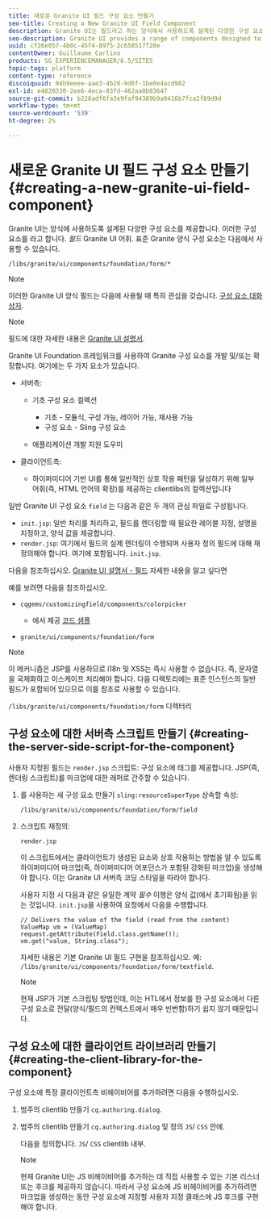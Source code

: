 ```yaml
---
title: 새로운 Granite UI 필드 구성 요소 만들기
seo-title: Creating a New Granite UI Field Component
description: Granite UI는 필드라고 하는 양식에서 사용하도록 설계된 다양한 구성 요소를 제공합니다
seo-description: Granite UI provides a range of components designed to be used in forms, called fields
uuid: cf26e057-4b0c-45f4-8975-2c658517f20e
contentOwner: Guillaume Carlino
products: SG_EXPERIENCEMANAGER/6.5/SITES
topic-tags: platform
content-type: reference
discoiquuid: 94b9eeee-aae3-4b28-9d6f-1be0e4acd982
exl-id: e4820330-2ee6-4eca-83fd-462aa0b83647
source-git-commit: b220adf6fa3e9faf94389b9a9416b7fca2f89d9d
workflow-type: tm+mt
source-wordcount: '539'
ht-degree: 2%

---
```


# 새로운 Granite UI 필드 구성 요소 만들기{#creating-a-new-granite-ui-field-component}

Granite UI는 양식에 사용하도록 설계된 다양한 구성 요소를 제공합니다. 이러한 구성 요소를 라고 합니다. *필드* Granite UI 어휘. 표준 Granite 양식 구성 요소는 다음에서 사용할 수 있습니다.

`/libs/granite/ui/components/foundation/form/*`

>[!NOTE]
>
>이러한 Granite UI 양식 필드는 다음에 사용될 때 특히 관심을 갖습니다. [구성 요소 대화 상자](/help/sites-developing/developing-components.md).

>[!NOTE]
>
>필드에 대한 자세한 내용은 [Granite UI 설명서](https://helpx.adobe.com/experience-manager/6-5/sites/developing/using/reference-materials/granite-ui/api/index.html).

Granite UI Foundation 프레임워크를 사용하여 Granite 구성 요소를 개발 및/또는 확장합니다. 여기에는 두 가지 요소가 있습니다.

* 서버측:

   * 기초 구성 요소 컬렉션

      * 기초 - 모듈식, 구성 가능, 레이어 가능, 재사용 가능
      * 구성 요소 - Sling 구성 요소
   * 애플리케이션 개발 지원 도우미


* 클라이언트측:

   * 하이퍼미디어 기반 UI를 통해 일반적인 상호 작용 패턴을 달성하기 위해 일부 어휘(즉, HTML 언어의 확장)를 제공하는 clientlibs의 컬렉션입니다

일반 Granite UI 구성 요소 `field` 는 다음과 같은 두 개의 관심 파일로 구성됩니다.

* `init.jsp`: 일반 처리를 처리하고, 필드를 렌더링할 때 필요한 레이블 지정, 설명을 지정하고, 양식 값을 제공합니다.
* `render.jsp`: 여기에서 필드의 실제 렌더링이 수행되며 사용자 정의 필드에 대해 재정의해야 합니다. 여기에 포함됩니다. `init.jsp`.

다음을 참조하십시오. [Granite UI 설명서 - 필드](https://helpx.adobe.com/experience-manager/6-5/sites/developing/using/reference-materials/granite-ui/api/jcr_root/libs/granite/ui/components/foundation/form/field/index.html) 자세한 내용을 알고 싶다면

예를 보려면 다음을 참조하십시오.

* `cqgems/customizingfield/components/colorpicker`

   * 에서 제공 [코드 샘플](/help/sites-developing/developing-components-samples.md#code-sample-how-to-customize-dialog-fields)

* `granite/ui/components/foundation/form`

>[!NOTE]
>
>이 메커니즘은 JSP를 사용하므로 i18n 및 XSS는 즉시 사용할 수 없습니다. 즉, 문자열을 국제화하고 이스케이프 처리해야 합니다. 다음 디렉토리에는 표준 인스턴스의 일반 필드가 포함되어 있으므로 이를 참조로 사용할 수 있습니다.
>
>`/libs/granite/ui/components/foundation/form` 디렉터리

## 구성 요소에 대한 서버측 스크립트 만들기 {#creating-the-server-side-script-for-the-component}

사용자 지정된 필드는 `render.jsp` 스크립트: 구성 요소에 태그를 제공합니다. JSP(즉, 렌더링 스크립트)를 마크업에 대한 래퍼로 간주할 수 있습니다.

1. 를 사용하는 새 구성 요소 만들기 `sling:resourceSuperType` 상속할 속성:

   `/libs/granite/ui/components/foundation/form/field`

1. 스크립트 재정의:

   `render.jsp`

   이 스크립트에서는 클라이언트가 생성된 요소와 상호 작용하는 방법을 알 수 있도록 하이퍼미디어 마크업(즉, 하이퍼미디어 어포던스가 포함된 강화된 마크업)을 생성해야 합니다. 이는 Granite UI 서버측 코딩 스타일을 따라야 합니다.

   사용자 지정 시 다음과 같은 유일한 계약 *필수* 이행은 양식 값(에서 초기화됨)을 읽는 것입니다. `init.jsp`을 사용하여 요청에서 다음을 수행합니다.

   ```
   // Delivers the value of the field (read from the content)
   ValueMap vm = (ValueMap) request.getAttribute(Field.class.getName());
   vm.get("value, String.class");
   ```

   자세한 내용은 기본 Granite UI 필드 구현을 참조하십시오. 예: `/libs/granite/ui/components/foundation/form/textfield`.

   >[!NOTE]
   >
   >현재 JSP가 기본 스크립팅 방법인데, 이는 HTL에서 정보를 한 구성 요소에서 다른 구성 요소로 전달(양식/필드의 컨텍스트에서 매우 빈번함)하기 쉽지 않기 때문입니다.

## 구성 요소에 대한 클라이언트 라이브러리 만들기 {#creating-the-client-library-for-the-component}

구성 요소에 특정 클라이언트측 비헤이비어를 추가하려면 다음을 수행하십시오.

1. 범주의 clientlib 만들기 `cq.authoring.dialog`.
1. 범주의 clientlib 만들기 `cq.authoring.dialog` 및 정의 `JS`/ `CSS` 안에.

   다음을 정의합니다. `JS`/ `CSS` clientlib 내부.

   >[!NOTE]
   >
   >현재 Granite UI는 JS 비헤이비어를 추가하는 데 직접 사용할 수 있는 기본 리스너 또는 후크를 제공하지 않습니다. 따라서 구성 요소에 JS 비헤이비어를 추가하려면 마크업을 생성하는 동안 구성 요소에 지정할 사용자 지정 클래스에 JS 후크를 구현해야 합니다.
